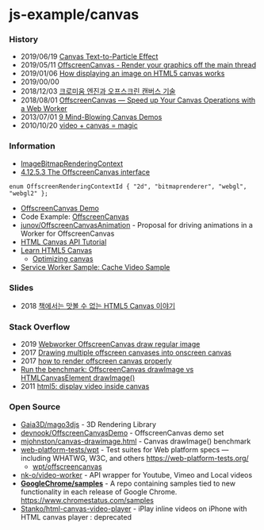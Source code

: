 # js-example/canvas


### History
- 2019/06/19 [Canvas Text-to-Particle Effect](https://developpaper.com/canvas-text-to-particle-effect/)
- 2019/05/11 [OffscreenCanvas - Render your graphics off the main thread](https://yashints.dev/blog/2019/05/11/offscreen-canvas)
- 2019/01/06 [How displaying an image on HTML5 canvas works](https://www.nashvail.me/blog/canvas-image/)
- 2019/00/00
- 2018/12/03 [크로미움 엔진과 오프스크린 캔버스 기술](https://brunch.co.kr/@clay1987/102)
- 2018/08/01 [OffscreenCanvas — Speed up Your Canvas Operations with a Web Worker](https://developers.google.com/web/updates/2018/08/offscreen-canvas)
- 2013/07/01 [9 Mind-Blowing Canvas Demos](https://davidwalsh.name/canvas-demos)
- 2010/10/20 [video + canvas = magic](http://html5doctor.com/video-canvas-magic/)


### Information
- [ImageBitmapRenderingContext](https://developer.mozilla.org/en-US/docs/Web/API/ImageBitmapRenderingContext)
- [4.12.5.3 The OffscreenCanvas interface](https://html.spec.whatwg.org/multipage/canvas.html#the-offscreencanvas-interface)
```
enum OffscreenRenderingContextId { "2d", "bitmaprenderer", "webgl", "webgl2" };
```
- [OffscreenCanvas Demo](https://devnook.github.io/OffscreenCanvasDemo/index.html)
- Code Example: [OffscreenCanvas](https://code-examples.net/en/docs/dom/offscreencanvas)
- [junov/OffscreenCanvasAnimation](https://github.com/junov/OffscreenCanvasAnimation) - Proposal for driving animations in a Worker for OffscreenCanvas
- [HTML Canvas API Tutorial](https://flaviocopes.com/canvas/)
- [Learn HTML5 Canvas](https://www.commonlounge.com/discussion/2ea5b6daefec44e8b01a6acd9e601006)
    - [Optimizing canvas](https://www.commonlounge.com/discussion/f6c17da678d846c88e2c75dfdcd3056d)
- [Service Worker Sample: Cache Video Sample](https://googlechrome.github.io/samples/service-worker/prefetch-video/)


### Slides
- 2018 [책에서는 맛볼 수 없는 HTML5 Canvas 이야기](https://www.slideshare.net/deview/122-html5-canvas)


### Stack Overflow
- 2019 [Webworker OffscreenCanvas draw regular image](https://stackoverflow.com/questions/56553281/webworker-offscreencanvas-draw-regular-image)
- 2017 [Drawing multiple offscreen canvases into onscreen canvas](https://stackoverflow.com/questions/44608344/drawing-multiple-offscreen-canvases-into-onscreen-canvas)
- 2017 [how to render offscreen canvas properly](https://stackoverflow.com/questions/43369748/how-to-render-offscreen-canvas-properly)
- [Run the benchmark: OffscreenCanvas drawImage vs HTMLCanvasElement drawImage()](https://www.measurethat.net/Benchmarks/Show/5098/0/offscreencanvas-drawimage-vs-htmlcanvaselement-drawimag)
- 2011 [html5: display video inside canvas](https://stackoverflow.com/questions/4429440/html5-display-video-inside-canvas)


### Open Source
- [Gaia3D/mago3djs](https://github.com/Gaia3D/mago3djs) - 3D Rendering Library
- [devnook/OffscreenCanvasDemo](https://github.com/devnook/OffscreenCanvasDemo) - OffscreenCanvas demo set
- [mjohnston/canvas-drawimage.html](https://gist.github.com/mjohnston/1a096e4feb7c40be3438) - Canvas drawImage() benchmark
- [web-platform-tests/wpt](https://github.com/web-platform-tests/wpt) - Test suites for Web platform specs — including WHATWG, W3C, and others https://web-platform-tests.org/
    - [wpt/offscreencanvas](https://github.com/web-platform-tests/wpt/tree/master/offscreen-canvas)
 - [nk-o/video-worker](https://github.com/nk-o/video-worker) - API wrapper for Youtube, Vimeo and Local videos
- [**GoogleChrome/samples**](https://github.com/GoogleChrome/samples) - A repo containing samples tied to new functionality in each release of Google Chrome. https://www.chromestatus.com/samples
- [Stanko/html-canvas-video-player](https://github.com/Stanko/html-canvas-video-player) - iPlay inline videos on iPhone with HTML canvas player : deprecated


